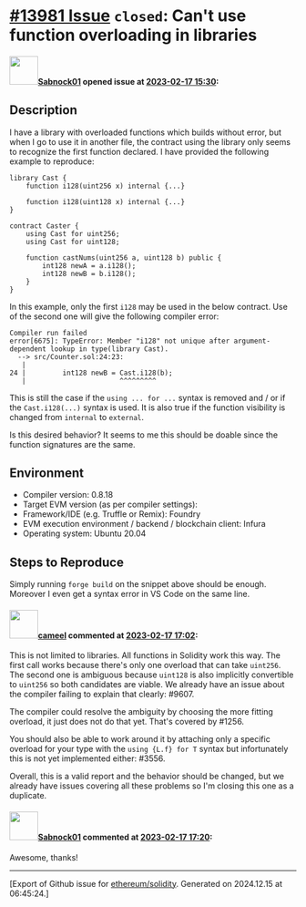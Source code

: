 # [\#13981 Issue](https://github.com/ethereum/solidity/issues/13981) `closed`: Can't use function overloading in libraries

#### <img src="https://avatars.githubusercontent.com/u/24715302?u=e90e065ffb9f05427d44d2d4cc678bef7566d55c&v=4" width="50">[Sabnock01](https://github.com/Sabnock01) opened issue at [2023-02-17 15:30](https://github.com/ethereum/solidity/issues/13981):

## Description

I have a library with overloaded functions which builds without error, but when I go to use it in another file, the contract using the library only seems to recognize the first function declared. I have provided the following example to reproduce: 

```
library Cast {
    function i128(uint256 x) internal {...}

    function i128(uint128 x) internal {...}
}

contract Caster {
    using Cast for uint256;
    using Cast for uint128;

    function castNums(uint256 a, uint128 b) public {
        int128 newA = a.i128();
        int128 newB = b.i128();
    }
}
```

In this example, only the first `i128` may be used in the below contract. Use of the second one will give the following compiler error: 

```
Compiler run failed
error[6675]: TypeError: Member "i128" not unique after argument-dependent lookup in type(library Cast).
  --> src/Counter.sol:24:23:
   |
24 |         int128 newB = Cast.i128(b);
   |                       ^^^^^^^^^
```

This is still the case if the `using ... for ...` syntax is removed and / or if the `Cast.i128(...)` syntax is used. 
It is also true if the function visibility is changed from `internal` to `external`.

Is this desired behavior? It seems to me this should be doable since the function signatures are the same. 

## Environment

- Compiler version: 0.8.18
- Target EVM version (as per compiler settings):
- Framework/IDE (e.g. Truffle or Remix): Foundry
- EVM execution environment / backend / blockchain client: Infura
- Operating system: Ubuntu 20.04

## Steps to Reproduce

Simply running `forge build` on the snippet above should be enough. Moreover I even get a syntax error in VS Code on the same line. 


#### <img src="https://avatars.githubusercontent.com/u/137030?v=4" width="50">[cameel](https://github.com/cameel) commented at [2023-02-17 17:02](https://github.com/ethereum/solidity/issues/13981#issuecomment-1434929056):

This is not limited to libraries. All functions in Solidity work this way. The first call works because there's only one overload that can take `uint256`. The second one is ambiguous because `uint128` is also implicitly convertible to `uint256` so both candidates are viable. We already have an issue about the compiler failing to explain that clearly: #9607.

The compiler could resolve the ambiguity by choosing the more fitting overload, it just does not do that yet. That's covered by #1256.

You should also be able to work around it by attaching only a specific overload for your type with the `using {L.f} for T` syntax but infortunately this is not yet implemented either: #3556.

Overall, this is a valid report and the behavior should be changed, but we already have issues covering all these problems so I'm closing this one as a duplicate.

#### <img src="https://avatars.githubusercontent.com/u/24715302?u=e90e065ffb9f05427d44d2d4cc678bef7566d55c&v=4" width="50">[Sabnock01](https://github.com/Sabnock01) commented at [2023-02-17 17:20](https://github.com/ethereum/solidity/issues/13981#issuecomment-1434968309):

Awesome, thanks!


-------------------------------------------------------------------------------



[Export of Github issue for [ethereum/solidity](https://github.com/ethereum/solidity). Generated on 2024.12.15 at 06:45:24.]
